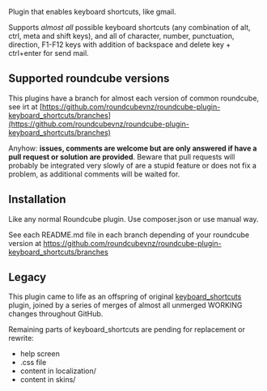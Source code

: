 
Plugin that enables keyboard shortcuts, like gmail.

Supports _almost all_ possible keyboard shortcuts (any combination of alt, ctrl,
meta and shift keys), and all of character, number, punctuation, direction, F1-F12
keys with addition of backspace and delete key + ctrl+enter for send mail.


## Supported roundcube versions

This plugins have a branch for almost each version of common roundcube, see 
irt at [https://github.com/roundcubevnz/roundcube-plugin-keyboard_shortcuts/branches](https://github.com/roundcubevnz/roundcube-plugin-keyboard_shortcuts/branches)

Anyhow: **issues, comments are welcome but are only answered if have a pull request or solution are provided**. 
Beware that pull requests will probably be integrated very slowly of are a stupid feature or does not fix a problem, as additional comments will be waited for.



## Installation

Like any normal Roundcube plugin. Use composer.json or use manual way.

See each README.md file in each branch depending of your roundcube version at https://github.com/roundcubevnz/roundcube-plugin-keyboard_shortcuts/branches


## Legacy

This plugin came to life as an offspring of original
[keyboard_shortcuts](https://github.com/corbosman/keyboard_shortcuts) plugin,
joined by a series of merges of almost all unmerged WORKING changes throughout GitHub.

Remaining parts of keyboard_shortcuts are pending for replacement or rewrite:
- help screen
- .css file
- content in localization/
- content in skins/
